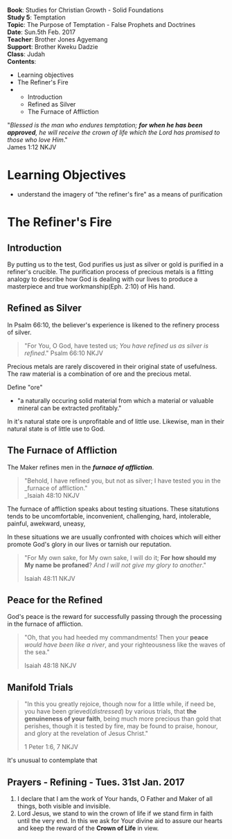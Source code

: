 **Book**: Studies for Christian Growth - Solid Foundations  
**Study 5**: Temptation  
**Topic**: The Purpose of Temptation - False Prophets and Doctrines  
**Date**: Sun.5th Feb. 2017  
**Teacher**: Brother Jones Agyemang  
**Support**: Brother Kweku Dadzie  
**Class**: Judah  
**Contents**:

* Learning objectives
* The Refiner's Fire
* * Introduction
  * Refined as Silver
  * The Furnace of Affliction

"_Blessed is the man who endures temptation; **for when he has been approved**, he will receive the crown of life which the Lord has promised to those who love Him_."  
James 1:12 NKJV

# Learning Objectives

* understand the imagery of "the refiner's fire" as a means of purification

# The Refiner's Fire

## Introduction

By putting us to the test, God purifies us just as silver or gold is purified in a refiner's crucible. The purification process of precious metals is a fitting analogy to describe how God is dealing with our lives to produce a masterpiece and true workmanship\(Eph. 2:10\)  of His hand.

## Refined as Silver

In Psalm 66:10, the believer's experience is likened to the refinery process of silver.

> "For You, O God, have tested us; _You have refined us as silver is refined_." Psalm 66:10 NKJV

Precious metals are rarely discovered in their original state of usefulness. The raw material is a combination of ore and the precious metal.

Define "ore"

* "a naturally occuring solid material from which a material or valuable mineral can be extracted profitably."

In it's natural state ore is unprofitable and of little use. Likewise, man in their natural state is of little use to God.

## The Furnace of Affliction

The Maker refines men in the _**furnace of affliction**_.

> "Behold, I have refined you, but not as silver; I have tested you in the \_furnace of affliction."  
> \_Isaiah 48:10 NKJV

The furnace of affliction speaks about testing situations. These sitatutions tends to be uncomfortable, inconvenient, challenging, hard, intolerable, painful, awekward, uneasy,

In these situations we are usually confronted with choices which will either promote God's glory in our lives or tarnish our reputation.

> "For My own sake, for My own sake, I will do it; **For how should my My name be profaned**? _And I will not give my glory to another_."
>
> Isaiah 48:11 NKJV

## Peace for the Refined

God's peace is the reward for successfully passing through the processing in the furnace of affliction. 

> "Oh, that you had heeded my commandments! Then your **peace** _would have been like a river_, and your righteousness like the waves of the sea."
>
> Isaiah 48:18 NKJV

## Manifold Trials

> "In this you greatly rejoice, though now for a little while, if need be, you have been grieved\(_distressed_\) by various trials, that **the genuineness of your faith**, being much more precious than gold that perishes, though it is tested by fire, may be found to praise, honour, and glory at the revelation of Jesus Christ."
>
> 1 Peter 1:6, 7 NKJV

It's unusual to contemplate that 

## Prayers - Refining - Tues. 31st Jan. 2017

1. I declare that I am the work of Your hands, O Father and Maker of all things, both visible and invisible.
2. Lord Jesus, we stand to win the crown of life if we stand firm in faith until the very end. In this we ask for Your divine aid to assure our hearts and keep the reward of the **Crown of Life** in view.



